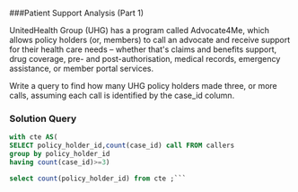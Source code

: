 ###Patient Support Analysis (Part 1)


UnitedHealth Group (UHG) has a program called Advocate4Me, which allows policy holders (or, members) to call an advocate and receive support for their health care needs – whether that's claims and benefits support, drug coverage, pre- and post-authorisation, medical records, emergency assistance, or member portal services.

Write a query to find how many UHG policy holders made three, or more calls, assuming each call is identified by the case_id column.

### Solution Query

```sql
with cte AS(
SELECT policy_holder_id,count(case_id) call FROM callers
group by policy_holder_id
having count(case_id)>=3)

select count(policy_holder_id) from cte ;```


